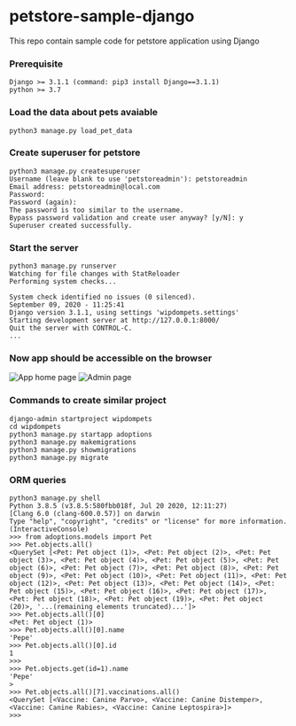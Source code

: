 # petstore-sample-django

This repo contain sample code for petstore application using Django

### Prerequisite
```
Django >= 3.1.1 (command: pip3 install Django==3.1.1)
python >= 3.7
```

### Load the data about pets avaiable
```
python3 manage.py load_pet_data
```

### Create superuser for petstore
```
python3 manage.py createsuperuser
Username (leave blank to use 'petstoreadmin'): petstoreadmin 
Email address: petstoreadmin@local.com
Password: 
Password (again): 
The password is too similar to the username.
Bypass password validation and create user anyway? [y/N]: y
Superuser created successfully.
```

### Start the server 
```
python3 manage.py runserver
Watching for file changes with StatReloader
Performing system checks...

System check identified no issues (0 silenced).
September 09, 2020 - 11:25:41
Django version 3.1.1, using settings 'wipdompets.settings'
Starting development server at http://127.0.0.1:8000/
Quit the server with CONTROL-C.
...
```

### Now app should be accessible on the browser

![App home page](“docs/petstore.png”)
![Admin page ](“docs/admin-console.png”)



### Commands to create similar project
```
django-admin startproject wipdompets
cd wipdompets
python3 manage.py startapp adoptions
python3 manage.py makemigrations
python3 manage.py showmigrations
python3 manage.py migrate

```

###  ORM queries

```
python3 manage.py shell
Python 3.8.5 (v3.8.5:580fbb018f, Jul 20 2020, 12:11:27) 
[Clang 6.0 (clang-600.0.57)] on darwin
Type "help", "copyright", "credits" or "license" for more information.
(InteractiveConsole)
>>> from adoptions.models import Pet
>>> Pet.objects.all()
<QuerySet [<Pet: Pet object (1)>, <Pet: Pet object (2)>, <Pet: Pet object (3)>, <Pet: Pet object (4)>, <Pet: Pet object (5)>, <Pet: Pet object (6)>, <Pet: Pet object (7)>, <Pet: Pet object (8)>, <Pet: Pet object (9)>, <Pet: Pet object (10)>, <Pet: Pet object (11)>, <Pet: Pet object (12)>, <Pet: Pet object (13)>, <Pet: Pet object (14)>, <Pet: Pet object (15)>, <Pet: Pet object (16)>, <Pet: Pet object (17)>, <Pet: Pet object (18)>, <Pet: Pet object (19)>, <Pet: Pet object (20)>, '...(remaining elements truncated)...']>
>>> Pet.objects.all()[0]
<Pet: Pet object (1)>
>>> Pet.objects.all()[0].name
'Pepe'
>>> Pet.objects.all()[0].id
1
>>> 
>>> Pet.objects.get(id=1).name
'Pepe'
>
>>> Pet.objects.all()[7].vaccinations.all()
<QuerySet [<Vaccine: Canine Parvo>, <Vaccine: Canine Distemper>, <Vaccine: Canine Rabies>, <Vaccine: Canine Leptospira>]>
>>> 
```

